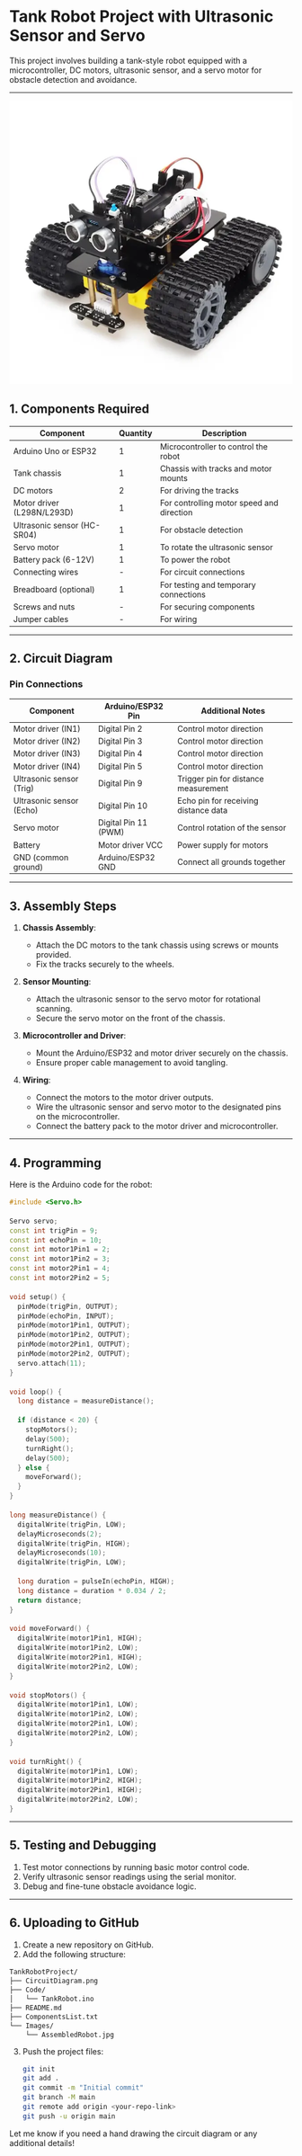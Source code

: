 # Tank Robot Project with Ultrasonic Sensor and Servo

This project involves building a tank-style robot equipped with a microcontroller, DC motors, ultrasonic sensor, and a servo motor for obstacle detection and avoidance.

---

![Description of Image](unnamed.webp)

## 1. Components Required

| **Component**             | **Quantity** | **Description**                                     |
|---------------------------|--------------|---------------------------------------------------|
| Arduino Uno or ESP32      | 1            | Microcontroller to control the robot              |
| Tank chassis              | 1            | Chassis with tracks and motor mounts             |
| DC motors                 | 2            | For driving the tracks                            |
| Motor driver (L298N/L293D)| 1            | For controlling motor speed and direction         |
| Ultrasonic sensor (HC-SR04)| 1           | For obstacle detection                            |
| Servo motor               | 1            | To rotate the ultrasonic sensor                  |
| Battery pack (6-12V)      | 1            | To power the robot                                |
| Connecting wires          | -            | For circuit connections                           |
| Breadboard (optional)     | 1            | For testing and temporary connections             |
| Screws and nuts           | -            | For securing components                          |
| Jumper cables             | -            | For wiring                                        |

---

## 2. Circuit Diagram

### Pin Connections

| **Component**       | **Arduino/ESP32 Pin** | **Additional Notes**                |
|---------------------|-----------------------|-------------------------------------|
| Motor driver (IN1)  | Digital Pin 2         | Control motor direction             |
| Motor driver (IN2)  | Digital Pin 3         | Control motor direction             |
| Motor driver (IN3)  | Digital Pin 4         | Control motor direction             |
| Motor driver (IN4)  | Digital Pin 5         | Control motor direction             |
| Ultrasonic sensor (Trig) | Digital Pin 9     | Trigger pin for distance measurement|
| Ultrasonic sensor (Echo) | Digital Pin 10    | Echo pin for receiving distance data|
| Servo motor         | Digital Pin 11 (PWM) | Control rotation of the sensor      |
| Battery             | Motor driver VCC     | Power supply for motors             |
| GND (common ground) | Arduino/ESP32 GND    | Connect all grounds together        |

---

## 3. Assembly Steps

1. **Chassis Assembly**:
   - Attach the DC motors to the tank chassis using screws or mounts provided.
   - Fix the tracks securely to the wheels.

2. **Sensor Mounting**:
   - Attach the ultrasonic sensor to the servo motor for rotational scanning.
   - Secure the servo motor on the front of the chassis.

3. **Microcontroller and Driver**:
   - Mount the Arduino/ESP32 and motor driver securely on the chassis.
   - Ensure proper cable management to avoid tangling.

4. **Wiring**:
   - Connect the motors to the motor driver outputs.
   - Wire the ultrasonic sensor and servo motor to the designated pins on the microcontroller.
   - Connect the battery pack to the motor driver and microcontroller.

---

## 4. Programming

Here is the Arduino code for the robot:

```cpp
#include <Servo.h>

Servo servo;
const int trigPin = 9;
const int echoPin = 10;
const int motor1Pin1 = 2;
const int motor1Pin2 = 3;
const int motor2Pin1 = 4;
const int motor2Pin2 = 5;

void setup() {
  pinMode(trigPin, OUTPUT);
  pinMode(echoPin, INPUT);
  pinMode(motor1Pin1, OUTPUT);
  pinMode(motor1Pin2, OUTPUT);
  pinMode(motor2Pin1, OUTPUT);
  pinMode(motor2Pin2, OUTPUT);
  servo.attach(11);
}

void loop() {
  long distance = measureDistance();

  if (distance < 20) {
    stopMotors();
    delay(500);
    turnRight();
    delay(500);
  } else {
    moveForward();
  }
}

long measureDistance() {
  digitalWrite(trigPin, LOW);
  delayMicroseconds(2);
  digitalWrite(trigPin, HIGH);
  delayMicroseconds(10);
  digitalWrite(trigPin, LOW);

  long duration = pulseIn(echoPin, HIGH);
  long distance = duration * 0.034 / 2;
  return distance;
}

void moveForward() {
  digitalWrite(motor1Pin1, HIGH);
  digitalWrite(motor1Pin2, LOW);
  digitalWrite(motor2Pin1, HIGH);
  digitalWrite(motor2Pin2, LOW);
}

void stopMotors() {
  digitalWrite(motor1Pin1, LOW);
  digitalWrite(motor1Pin2, LOW);
  digitalWrite(motor2Pin1, LOW);
  digitalWrite(motor2Pin2, LOW);
}

void turnRight() {
  digitalWrite(motor1Pin1, LOW);
  digitalWrite(motor1Pin2, HIGH);
  digitalWrite(motor2Pin1, HIGH);
  digitalWrite(motor2Pin2, LOW);
}
```

---

## 5. Testing and Debugging

1. Test motor connections by running basic motor control code.
2. Verify ultrasonic sensor readings using the serial monitor.
3. Debug and fine-tune obstacle avoidance logic.

---

## 6. Uploading to GitHub

1. Create a new repository on GitHub.
2. Add the following structure:

```
TankRobotProject/
├── CircuitDiagram.png
├── Code/
│   └── TankRobot.ino
├── README.md
├── ComponentsList.txt
└── Images/
    └── AssembledRobot.jpg
```

3. Push the project files:
   ```bash
   git init
   git add .
   git commit -m "Initial commit"
   git branch -M main
   git remote add origin <your-repo-link>
   git push -u origin main
   ```

Let me know if you need a hand drawing the circuit diagram or any additional details!
